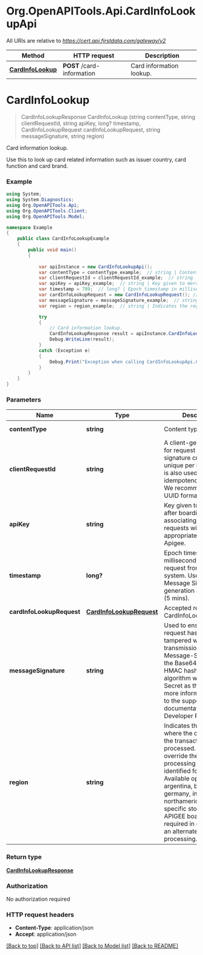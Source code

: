 # Org.OpenAPITools.Api.CardInfoLookupApi

All URIs are relative to *https://cert.api.firstdata.com/gateway/v2*

Method | HTTP request | Description
------------- | ------------- | -------------
[**CardInfoLookup**](CardInfoLookupApi.md#cardinfolookup) | **POST** /card-information | Card information lookup.


<a name="cardinfolookup"></a>
# **CardInfoLookup**
> CardInfoLookupResponse CardInfoLookup (string contentType, string clientRequestId, string apiKey, long? timestamp, CardInfoLookupRequest cardInfoLookupRequest, string messageSignature, string region)

Card information lookup.

Use this to look up card related information such as issuer country, card function and card brand.

### Example
```csharp
using System;
using System.Diagnostics;
using Org.OpenAPITools.Api;
using Org.OpenAPITools.Client;
using Org.OpenAPITools.Model;

namespace Example
{
    public class CardInfoLookupExample
    {
        public void main()
        {
            
            var apiInstance = new CardInfoLookupApi();
            var contentType = contentType_example;  // string | Content type. (default to application/json)
            var clientRequestId = clientRequestId_example;  // string | A client-generated ID for request tracking and signature creation, unique per request.  This is also used for idempotency control. We recommend 128-bit UUID format.
            var apiKey = apiKey_example;  // string | Key given to merchant after boarding associating their requests with the appropriate app in Apigee.
            var timestamp = 789;  // long? | Epoch timestamp in milliseconds in the request from a client system. Used for Message Signature generation and time limit (5 mins).
            var cardInfoLookupRequest = new CardInfoLookupRequest(); // CardInfoLookupRequest | Accepted request type: CardInfoLookupRequest.
            var messageSignature = messageSignature_example;  // string | Used to ensure the request has not been tampered with during transmission. The Message-Signature is the Base64 encoded HMAC hash (SHA256 algorithm with the API Secret as the key.) For more information, refer to the supporting documentation on the Developer Portal. (optional) 
            var region = region_example;  // string | Indicates the region where the client wants the transaction to be processed. This will override the default processing region identified for the client. Available options are argentina, brazil, germany, india and northamerica. Region specific store setup and APIGEE boarding is required in order to use an alternate region for processing. (optional) 

            try
            {
                // Card information lookup.
                CardInfoLookupResponse result = apiInstance.CardInfoLookup(contentType, clientRequestId, apiKey, timestamp, cardInfoLookupRequest, messageSignature, region);
                Debug.WriteLine(result);
            }
            catch (Exception e)
            {
                Debug.Print("Exception when calling CardInfoLookupApi.CardInfoLookup: " + e.Message );
            }
        }
    }
}
```

### Parameters

Name | Type | Description  | Notes
------------- | ------------- | ------------- | -------------
 **contentType** | **string**| Content type. | [default to application/json]
 **clientRequestId** | **string**| A client-generated ID for request tracking and signature creation, unique per request.  This is also used for idempotency control. We recommend 128-bit UUID format. | 
 **apiKey** | **string**| Key given to merchant after boarding associating their requests with the appropriate app in Apigee. | 
 **timestamp** | **long?**| Epoch timestamp in milliseconds in the request from a client system. Used for Message Signature generation and time limit (5 mins). | 
 **cardInfoLookupRequest** | [**CardInfoLookupRequest**](CardInfoLookupRequest.md)| Accepted request type: CardInfoLookupRequest. | 
 **messageSignature** | **string**| Used to ensure the request has not been tampered with during transmission. The Message-Signature is the Base64 encoded HMAC hash (SHA256 algorithm with the API Secret as the key.) For more information, refer to the supporting documentation on the Developer Portal. | [optional] 
 **region** | **string**| Indicates the region where the client wants the transaction to be processed. This will override the default processing region identified for the client. Available options are argentina, brazil, germany, india and northamerica. Region specific store setup and APIGEE boarding is required in order to use an alternate region for processing. | [optional] 

### Return type

[**CardInfoLookupResponse**](CardInfoLookupResponse.md)

### Authorization

No authorization required

### HTTP request headers

 - **Content-Type**: application/json
 - **Accept**: application/json

[[Back to top]](#) [[Back to API list]](../README.md#documentation-for-api-endpoints) [[Back to Model list]](../README.md#documentation-for-models) [[Back to README]](../README.md)

